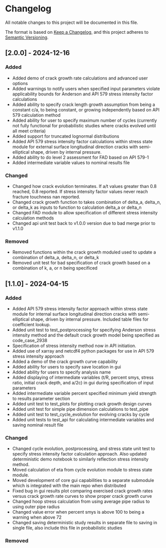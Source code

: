 # Changelog
All notable changes to this project will be documented in this file.

The format is based on [Keep a Changelog](https://keepachangelog.com/en/1.0.0/),
and this project adheres to [Semantic Versioning](https://semver.org/spec/v2.0.0.html).

## [2.0.0] - 2024-12-16

### Added
- Added demo of crack growth rate calculations and advanced user options
- Added warnings to notify users when specified input parameters violate applicability bounds for Anderson and API 579 stress intensity factor calculations
- Added ability to specify crack length growth assumption from being a constant c/a, to being constant, or growing independently based on API 579 calculation method
- Added ability for user to specify maximum number of cycles (currently not fully functional for probabilistic studies where cracks evolved until all meet criteria)
- Added support for truncated lognormal distributions
- Added API 579 stress intensity factor calculations within stress state module for external surface longitudinal direction cracks with semi-elliptical shape, driven by internal pressure.
- Added ability to do level 2 assessment for FAD based on API 579-1
- Added intermediate variable values to nominal results file

### Changed
- Changed how crack evolution terminates. If a/t values greater than 0.8 reached, 0.8 reported. If stress intensity factor values never reach fracture touchness nan reported.
- Changed crack growth function to takes combination of delta_a, delta_n, or delta_k as inputs to function to calculation delta_a or delta_n
- Changed FAD module to allow specification of different stress intensity calculation methods
- Changed api unit test back to v1.0.0 version due to bad merge prior to v1.1.0

### Removed
- Removed functions within the crack growth moduled used to update a combination of delta_a, delta_n, or delta_k
- Removed unit test for bad specification of crack growth based on a combination of k, a, or n being specificed


## [1.1.0] - 2024-04-15

### Added
- Added API 579 stress intensity factor approach within stress state module for internal surface longitudinal direction cracks with semi-elliptical shape, driven by internal pressure. Included table files for coefficient lookup.
- Added unit test to test_postprocessing for specifying Anderson stress intensity method and the default crack growth model being specified as code_case_2938
- Specification of stress intensity method now in API initiation.
- Added use of xarray and netcdf4 python packages for use in API 579 stress intensity approach
- Added a demo of the crack growth curve capability
- Added ability for users to specify save location in gui
- Added ability for users to specify analysis name
- Added displaying of intermediate variables (t/R, percent smys, stress ratio, initial crack depth, and a/2c) in gui during specification of input parameters
- Added intermediate variable percent specified minimum yield strength to results parameter section
- Added unit test to test_plots for plotting crack growth design curves
- Added unit test for simple pipe dimension calculations to test_pipe
- Added unit test to test_cycle_evolution for evolving cracks by cycle
- Added unit tests to test_api for calculating intermediate variables and saving nominal result file

### Changed
- Changed cycle evolution, postprocessing, and stress state unit test to specify stress intensity factor calculation approach. Also updated deterministic demo notebook to similarly reflection stress intensity method.
- Moved calculation of eta from cycle evolution module to stress state module.
- Moved development of core gui capabilities to a separate submodule which is integrated with the main repo when distributed
- Fixed bug in gui results plot comparing exercised crack growth rates versus crack growth rate curves to show proper crack growth curve
- Changed hoop stress calculation from using average pipe radius to using outer pipe radius
- Changed value error when percent smys is above 100 to being a warning when above 72
- Changed saving deterministic study results in separate file to saving in single file, also include this file in probabilistic studies

### Removed